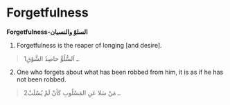 Forgetfulness
=============

**Forgetfulness-السلوّ والنسيان**

1. Forgetfulness is the reaper of longing [and desire].

> 1ـ اَلسُّلُوُّ حاصِدُ الشَّوْقِ.

2. One who forgets about what has been robbed from him, it is as if he
has not been robbed.

> 2ـ مَنْ سَلا عَنِ المَسْلُوبِ كَأنْ لَمْ يُسْلَبْ.


